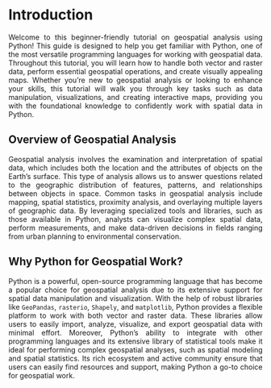 # Introduction

<style> p { text-align: justify; } </style>

Welcome to this beginner-friendly tutorial on geospatial analysis using Python! This guide is designed to help you get familiar with Python, one of the most versatile programming languages for working with geospatial data. Throughout this tutorial, you will learn how to handle both vector and raster data, perform essential geospatial operations, and create visually appealing maps. Whether you’re new to geospatial analysis or looking to enhance your skills, this tutorial will walk you through key tasks such as data manipulation, visualizations, and creating interactive maps, providing you with the foundational knowledge to confidently work with spatial data in Python.

## Overview of Geospatial Analysis

Geospatial analysis involves the examination and interpretation of spatial data, which includes both the location and the attributes of objects on the Earth’s surface. This type of analysis allows us to answer questions related to the geographic distribution of features, patterns, and relationships between objects in space. Common tasks in geospatial analysis include mapping, spatial statistics, proximity analysis, and overlaying multiple layers of geographic data. By leveraging specialized tools and libraries, such as those available in Python, analysts can visualize complex spatial data, perform measurements, and make data-driven decisions in fields ranging from urban planning to environmental conservation.

## Why Python for Geospatial Work?

Python is a powerful, open-source programming language that has become a popular choice for geospatial analysis due to its extensive support for spatial data manipulation and visualization. With the help of robust libraries like `GeoPandas`, `rasterio`, `Shapely`, and `matplotlib`, Python provides a flexible platform to work with both vector and raster data. These libraries allow users to easily import, analyze, visualize, and export geospatial data with minimal effort. Moreover, Python’s ability to integrate with other programming languages and its extensive library of statistical tools make it ideal for performing complex geospatial analyses, such as spatial modeling and spatial statistics. Its rich ecosystem and active community ensure that users can easily find resources and support, making Python a go-to choice for geospatial work.
